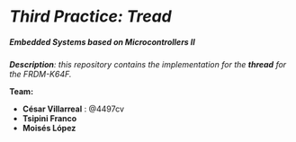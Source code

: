 # ***Third Practice: Tread***
##### ***Embedded Systems based on Microcontrollers II***

***Description**: this repository contains the implementation for the **thread** for the FRDM-K64F.*

**Team:** 
- **César Villarreal** : @4497cv
- **Tsipini Franco**
- **Moisés López**

